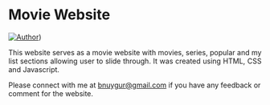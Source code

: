 # <a>Movie Website</a>

[![Author](https://img.shields.io/badge/Author-Busra%20Uygur%20Barut-blue.svg)](https://www.linkedin.com/in/busra-uygur-barut-674b5723b/))

 <p align="justify">This website serves as a movie website with movies, series, popular and my list sections allowing user to slide through. It was created using HTML, CSS and Javascript.</p>

Please connect with me at bnuygur@gmail.com if you have any feedback or comment for the website.
